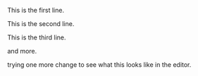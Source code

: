 This is the first line. 

This is the second line.

This is the third line.

and more.

trying one more change to see what this looks like in the editor.